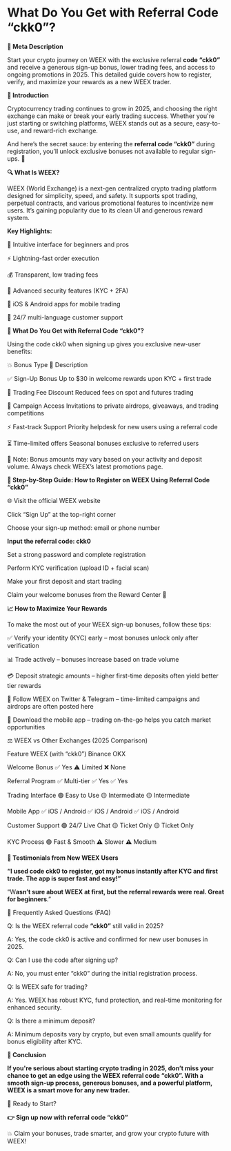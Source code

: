 # What Do You Get with Referral Code “ckk0”?

**🧠 Meta Description**

Start your crypto journey on WEEX with the exclusive referral **code “ckk0”** and receive a generous sign-up bonus, lower trading fees, and access to ongoing promotions in 2025. This detailed guide covers how to register, verify, and maximize your rewards as a new WEEX trader.

**🚀 Introduction**

Cryptocurrency trading continues to grow in 2025, and choosing the right exchange can make or break your early trading success. Whether you're just starting or switching platforms, WEEX stands out as a secure, easy-to-use, and reward-rich exchange.

And here’s the secret sauce: by entering the **referral code “ckk0”** during registration, you’ll unlock exclusive bonuses not available to regular sign-ups. 🎁

**🔍 What Is WEEX?**

WEEX (World Exchange) is a next-gen centralized crypto trading platform designed for simplicity, speed, and safety. It supports spot trading, perpetual contracts, and various promotional features to incentivize new users. It’s gaining popularity due to its clean UI and generous reward system.

**Key Highlights:**

🧩 Intuitive interface for beginners and pros

⚡ Lightning-fast order execution

💰 Transparent, low trading fees

🔐 Advanced security features (KYC + 2FA)

📲 iOS & Android apps for mobile trading

🛟 24/7 multi-language customer support

**🎁 What Do You Get with Referral Code “ckk0”?**

Using the code ckk0 when signing up gives you exclusive new-user benefits:

💥 Bonus Type	💎 Description

✅ Sign-Up Bonus	Up to $30 in welcome rewards upon KYC + first trade

💸 Trading Fee Discount	Reduced fees on spot and futures trading

🎊 Campaign Access	Invitations to private airdrops, giveaways, and trading competitions

⚡ Fast-track Support	Priority helpdesk for new users using a referral code

⏳ Time-limited offers	Seasonal bonuses exclusive to referred users

🔔 Note: Bonus amounts may vary based on your activity and deposit volume. Always check WEEX’s latest promotions page.

**📝 Step-by-Step Guide: How to Register on WEEX Using Referral Code “ckk0”**

🌐 Visit the official WEEX website

Click “Sign Up” at the top-right corner

Choose your sign-up method: email or phone number

**Input the referral code: ckk0**

Set a strong password and complete registration

Perform KYC verification (upload ID + facial scan)

Make your first deposit and start trading

Claim your welcome bonuses from the Reward Center 🎉

**📈 How to Maximize Your Rewards**

To make the most out of your WEEX sign-up bonuses, follow these tips:

✅ Verify your identity (KYC) early – most bonuses unlock only after verification

📊 Trade actively – bonuses increase based on trade volume

💳 Deposit strategic amounts – higher first-time deposits often yield better tier rewards

📢 Follow WEEX on Twitter & Telegram – time-limited campaigns and airdrops are often posted here

📱 Download the mobile app – trading on-the-go helps you catch market opportunities

⚖️ WEEX vs Other Exchanges (2025 Comparison)

Feature	WEEX (with “ckk0”)	Binance	OKX

Welcome Bonus	✅ Yes	⚠️ Limited	❌ None

Referral Program	✅ Multi-tier	✅ Yes	✅ Yes

Trading Interface	🟢 Easy to Use	🟡 Intermediate	🟡 Intermediate

Mobile App	✅ iOS / Android	✅ iOS / Android	✅ iOS / Android

Customer Support	🟢 24/7 Live Chat	🟡 Ticket Only	🟡 Ticket Only

KYC Process	🟢 Fast & Smooth	⚠️ Slower	⚠️ Medium

**💬 Testimonials from New WEEX Users**

**“I used code ckk0 to register, got my bonus instantly after KYC and first trade. The app is super fast and easy!”**

“W**asn’t sure about WEEX at first, but the referral rewards were real. Great for beginners**.”


🧾 Frequently Asked Questions (FAQ)

Q: Is the WEEX referral code **“ckk0”** still valid in 2025?

A: Yes, the code ckk0 is active and confirmed for new user bonuses in 2025.

Q: Can I use the code after signing up?

A: No, you must enter “ckk0” during the initial registration process.

Q: Is WEEX safe for trading?

A: Yes. WEEX has robust KYC, fund protection, and real-time monitoring for enhanced security.

Q: Is there a minimum deposit?

A: Minimum deposits vary by crypto, but even small amounts qualify for bonus eligibility after KYC.

**🏁 Conclusion**

**If you're serious about starting crypto trading in 2025, don’t miss your chance to get an edge using the WEEX referral code “ckk0”. With a smooth sign-up process, generous bonuses, and a powerful platform, WEEX is a smart move for any new trader.**

🔗 Ready to Start?

**👉 Sign up now with referral code “ckk0”**

💥 Claim your bonuses, trade smarter, and grow your crypto future with WEEX!

